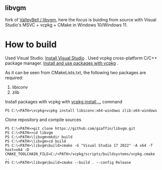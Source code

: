 ## libvgm
fork of [ValleyBell / libvgm](https://github.com/ValleyBell/libvgm), here the focus is buiding from source with Visual Studio's MSVC + vcpkg + CMake in Windows 10/Windows 11.

# How to build
Used Visual Studio. [Install Visual Studio](https://learn.microsoft.com/en-us/visualstudio/install/install-visual-studio?view=vs-2022) .
Used vcpkg cross-platform C/C++ package manager. [Install and use packages with vcpkg](https://learn.microsoft.com/en-us/vcpkg/commands/install) .

As it can be seen from CMakeLists.txt, the following two packages are required:
1. libiconv
2. zlib

Install packages with vcpkg with [vcpkg install <package>...](https://learn.microsoft.com/en-us/vcpkg/commands/install) command
```
PS C:\<PATH>\vcpkg>vcpkg install libiconv:x64-windows zlib:x64-windows
```
Clone repository and compile sources
```
PS C:\<PATH>>git clone https://github.com/gzaffin/libvgm.git
PS C:\<PATH>>cd libvgm
PS C:\<PATH>\libvgm>mkdir build
PS C:\<PATH>\libvgm>cd build
PS C:\<PATH>\libvgm\build>cmake -G "Visual Studio 17 2022" -A x64 -T host=x64 -D CMAKE_TOOLCHAIN_FILE=C:/<PATH>/vcpkg/scripts/buildsystems/vcpkg.cmake ..
PS C:\<PATH>\libvgm\build>cmake --build . --config Release
```

